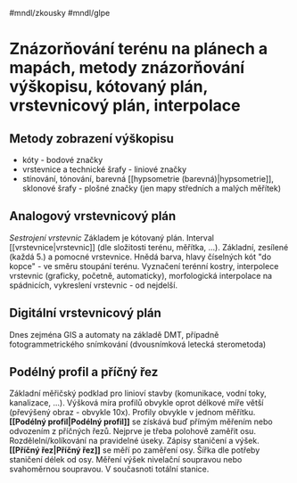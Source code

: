 #mndl/zkousky #mndl/glpe
# Znázorňování terénu na plánech a mapách, metody znázorňování výškopisu, kótovaný plán, vrstevnicový plán, interpolace

## Metody zobrazení výškopisu
- kóty - bodové značky
- vrstevnice a technické šrafy - liniové značky
- stínování, tónování, barevná [[hypsometrie (barevná)|hypsometrie]], sklonové šrafy - plošné značky (jen mapy středních a malých měřítek)

 ## Analogový vrstevnicový plán
*Sestrojení vrstevnic*
Základem je kótovaný plán.
Interval [[vrstevnice|vrstevnic]] (dle složitosti terénu, měřítka, ...). Základní, zesílené (každá 5.) a pomocné vrstevnice. Hnědá barva, hlavy číselných kót "do kopce" - ve směru stoupání terénu.
Vyznačení terénní kostry, interpolece vrstevnic (graficky, početně, automaticky), morfologická interpolace na spádnicích, vykreslení vrstevnic - od nejdelší.

## Digitální vrstevnicový plán
Dnes zejména GIS a automaty na základě DMT, případně fotogrammetrického snímkování (dvousnímková letecká sterometoda)

## Podélný profil a příčný řez
Základní měřičský podklad pro linioví stavby (komunikace, vodní toky, kanalizace, ...). Výšková míra profilů obvykle oprot délkové míře větší (převýšený obraz - obvykle 10x). Profily obvykle v jednom měřítku.
**[[Podélný profil|Podélný profil]]** se získává buď přímým měřením nebo odvozením z příčných řezů. Nejprve je třeba polohově zaměřit osu.
Rozdělelní/kolíkování na pravidelné úseky. Zápisy staničení a výšek.
**[[Příčný řez|Příčný řez]]** se měří po zaměření osy. Šířka dle potřeby staničení délek od osy. Měření výšek nivelační soupravou nebo svahoměrnou soupravou. V současnoti totální stanice.